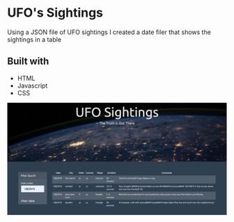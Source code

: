 # UFO's Sightings

Using a JSON file of UFO sightings I created a date filer that shows the sightings in a table


## Built with

* HTML
* Javascript
* CSS

<img src = "ufos.png" width = 800>
